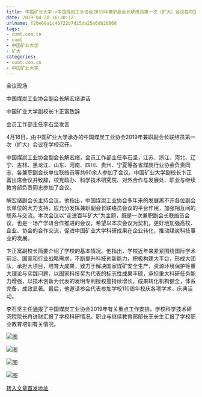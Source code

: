 ```yaml
---
title: 中国矿业大学->中国煤炭工业协会2019年兼职副会长联络员第一次（扩大）会议在中国矿大召开 | cumt.com.cn
date: 2019-04-28 16:30:12
urlname: f20e68a1c46722b7d15da25e6db20868
tags: 
- cumt.com.cn
- cumt
- 中国矿业大学
- 矿大
categories:
- cumt.com.cn
- 中国矿业大学
---
```


会议现场

中国煤炭工业协会副会长解宏绪讲话

中国矿业大学副校长卞正富致辞

会员工作部主任李石坚发言

4月18日，由中国矿业大学承办的中国煤炭工业协会2019年兼职副会长联络员第一次（扩大）会议在学校召开。

中国煤炭工业协会副会长解宏绪，会员工作部主任李石坚，江苏、浙江、河北、辽宁、吉林、黑龙江、山东、河南、四川、贵州、宁夏等各省煤炭行业协会负责同志，各兼职副会长单位联络员等共60余人参加了会议。中国矿业大学副校长卞正富出席会议并致辞，校党政办、科学技术研究院、对外合作与发展处、职业与继续教育部负责同志参加了会议。

解宏绪副会长主持会议。他指出，中国煤炭工业协会多年来的发展离不开各位副会长单位的大力支持，应充分发挥兼职副会长联络员会议的平台作用，加强相互间的联系与交流。本次会议以“走进百年矿大”为主题，既是一次兼职副会长联络员会议，也是一场产学研合作推进的会议，希望以本次会议为契机，更好地加强高校、企业、协会的合作交流，促进中国矿业大学科研成果在企业转化，推动煤炭科技事业的发展。

卞正富副校长简要介绍了学校的基本情况。他指出，学校近年来紧紧围绕国际学术前沿、国家和行业战略需求，不断提升科技创新能力，积极构建大平台，形成大团队，承担大项目，培育大成果，致力于解决国家煤矿安全生产、资源环境保护等重大理论与实践问题，以国家科技奖为代表的标志性成果丰硕，承担重大科研任务能力增强，以技术创新为代表的发明专利授权量持续增长，成果转化机构健全，体系完备，成效显著。最后，他邀请参会代表参加学校110周年校庆各项学术、庆典活动。

李石坚主任通报了中国煤炭工业协会2019年有关重点工作安排。学校科学技术研究院院长冉进财汇报了学校科研情况。职业与继续教育部部长王长生汇报了学校职业教育培训有关情况。

![图](http://xwzx.cumt.edu.cn/_upload/article/images/11/f1/806017374e7ebedf391752b490f5/e50f32ff-1a77-4e24-9cd8-9d38524ce424.jpg)

![图](http://xwzx.cumt.edu.cn/_upload/article/images/11/f1/806017374e7ebedf391752b490f5/a00b07ca-7d51-4d06-a15b-491cfe2ca9a8.jpg)

![图](http://xwzx.cumt.edu.cn/_upload/article/images/11/f1/806017374e7ebedf391752b490f5/1e8874ef-f3cc-4c7c-9451-61aa72353ac8.jpg)

![图](http://xwzx.cumt.edu.cn/_upload/article/images/11/f1/806017374e7ebedf391752b490f5/acd898dd-9569-42b0-873b-8e5e4c35bee0.jpg)

[转入文章首发地址](http://xwzx.cumt.edu.cn/f0/d1/c513a520401/page.htm)